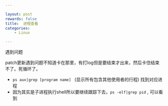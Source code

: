 ```yaml
---

layout: post
rewards: false
title:  进程查看
categories:
    - Linux

---
```


遇到问题

patch更新遇到问题不知道卡在那里，有打log但是要结束才出来，然后卡住结束不了。死循环了。



- `ps aux|grep [program name] ` (显示所有包含其他使用者的行程) 找到对应进程
- 因为其实是子进程执行shell所以要继续跟踪下去，`ps -elf|grep pid` , 可以看到

